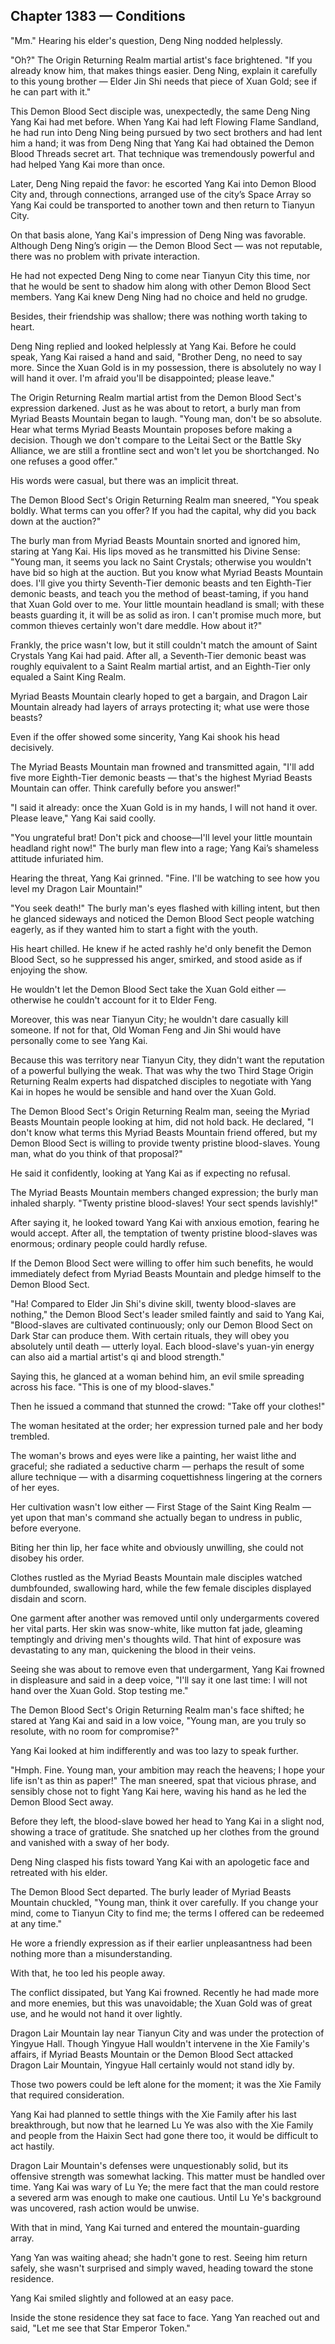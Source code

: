 ## Chapter 1383 — Conditions

"Mm." Hearing his elder's question, Deng Ning nodded helplessly.

"Oh?" The Origin Returning Realm martial artist's face brightened. "If you already know him, that makes things easier. Deng Ning, explain it carefully to this young brother — Elder Jin Shi needs that piece of Xuan Gold; see if he can part with it."

This Demon Blood Sect disciple was, unexpectedly, the same Deng Ning Yang Kai had met before. When Yang Kai had left Flowing Flame Sandland, he had run into Deng Ning being pursued by two sect brothers and had lent him a hand; it was from Deng Ning that Yang Kai had obtained the Demon Blood Threads secret art. That technique was tremendously powerful and had helped Yang Kai more than once.

Later, Deng Ning repaid the favor: he escorted Yang Kai into Demon Blood City and, through connections, arranged use of the city’s Space Array so Yang Kai could be transported to another town and then return to Tianyun City.

On that basis alone, Yang Kai's impression of Deng Ning was favorable. Although Deng Ning’s origin — the Demon Blood Sect — was not reputable, there was no problem with private interaction.

He had not expected Deng Ning to come near Tianyun City this time, nor that he would be sent to shadow him along with other Demon Blood Sect members. Yang Kai knew Deng Ning had no choice and held no grudge.

Besides, their friendship was shallow; there was nothing worth taking to heart.

Deng Ning replied and looked helplessly at Yang Kai. Before he could speak, Yang Kai raised a hand and said, "Brother Deng, no need to say more. Since the Xuan Gold is in my possession, there is absolutely no way I will hand it over. I'm afraid you'll be disappointed; please leave."

The Origin Returning Realm martial artist from the Demon Blood Sect's expression darkened. Just as he was about to retort, a burly man from Myriad Beasts Mountain began to laugh. "Young man, don't be so absolute. Hear what terms Myriad Beasts Mountain proposes before making a decision. Though we don't compare to the Leitai Sect or the Battle Sky Alliance, we are still a frontline sect and won't let you be shortchanged. No one refuses a good offer."

His words were casual, but there was an implicit threat.

The Demon Blood Sect's Origin Returning Realm man sneered, "You speak boldly. What terms can you offer? If you had the capital, why did you back down at the auction?"

The burly man from Myriad Beasts Mountain snorted and ignored him, staring at Yang Kai. His lips moved as he transmitted his Divine Sense: "Young man, it seems you lack no Saint Crystals; otherwise you wouldn't have bid so high at the auction. But you know what Myriad Beasts Mountain does. I'll give you thirty Seventh-Tier demonic beasts and ten Eighth-Tier demonic beasts, and teach you the method of beast-taming, if you hand that Xuan Gold over to me. Your little mountain headland is small; with these beasts guarding it, it will be as solid as iron. I can't promise much more, but common thieves certainly won't dare meddle. How about it?"

Frankly, the price wasn't low, but it still couldn't match the amount of Saint Crystals Yang Kai had paid. After all, a Seventh-Tier demonic beast was roughly equivalent to a Saint Realm martial artist, and an Eighth-Tier only equaled a Saint King Realm.

Myriad Beasts Mountain clearly hoped to get a bargain, and Dragon Lair Mountain already had layers of arrays protecting it; what use were those beasts?

Even if the offer showed some sincerity, Yang Kai shook his head decisively.

The Myriad Beasts Mountain man frowned and transmitted again, "I'll add five more Eighth-Tier demonic beasts — that's the highest Myriad Beasts Mountain can offer. Think carefully before you answer!"

"I said it already: once the Xuan Gold is in my hands, I will not hand it over. Please leave," Yang Kai said coolly.

"You ungrateful brat! Don't pick and choose—I'll level your little mountain headland right now!" The burly man flew into a rage; Yang Kai’s shameless attitude infuriated him.

Hearing the threat, Yang Kai grinned. "Fine. I'll be watching to see how you level my Dragon Lair Mountain!"

"You seek death!" The burly man's eyes flashed with killing intent, but then he glanced sideways and noticed the Demon Blood Sect people watching eagerly, as if they wanted him to start a fight with the youth.

His heart chilled. He knew if he acted rashly he'd only benefit the Demon Blood Sect, so he suppressed his anger, smirked, and stood aside as if enjoying the show.

He wouldn't let the Demon Blood Sect take the Xuan Gold either — otherwise he couldn't account for it to Elder Feng.

Moreover, this was near Tianyun City; he wouldn't dare casually kill someone. If not for that, Old Woman Feng and Jin Shi would have personally come to see Yang Kai.

Because this was territory near Tianyun City, they didn't want the reputation of a powerful bullying the weak. That was why the two Third Stage Origin Returning Realm experts had dispatched disciples to negotiate with Yang Kai in hopes he would be sensible and hand over the Xuan Gold.

The Demon Blood Sect's Origin Returning Realm man, seeing the Myriad Beasts Mountain people looking at him, did not hold back. He declared, "I don't know what terms this Myriad Beasts Mountain friend offered, but my Demon Blood Sect is willing to provide twenty pristine blood-slaves. Young man, what do you think of that proposal?"

He said it confidently, looking at Yang Kai as if expecting no refusal.

The Myriad Beasts Mountain members changed expression; the burly man inhaled sharply. "Twenty pristine blood-slaves! Your sect spends lavishly!"

After saying it, he looked toward Yang Kai with anxious emotion, fearing he would accept. After all, the temptation of twenty pristine blood-slaves was enormous; ordinary people could hardly refuse.

If the Demon Blood Sect were willing to offer him such benefits, he would immediately defect from Myriad Beasts Mountain and pledge himself to the Demon Blood Sect.

"Ha! Compared to Elder Jin Shi's divine skill, twenty blood-slaves are nothing," the Demon Blood Sect's leader smiled faintly and said to Yang Kai, "Blood-slaves are cultivated continuously; only our Demon Blood Sect on Dark Star can produce them. With certain rituals, they will obey you absolutely until death — utterly loyal. Each blood-slave's yuan-yin energy can also aid a martial artist's qi and blood strength."

Saying this, he glanced at a woman behind him, an evil smile spreading across his face. "This is one of my blood-slaves."

Then he issued a command that stunned the crowd: "Take off your clothes!"

The woman hesitated at the order; her expression turned pale and her body trembled.

The woman's brows and eyes were like a painting, her waist lithe and graceful; she radiated a seductive charm — perhaps the result of some allure technique — with a disarming coquettishness lingering at the corners of her eyes.

Her cultivation wasn't low either — First Stage of the Saint King Realm — yet upon that man's command she actually began to undress in public, before everyone.

Biting her thin lip, her face white and obviously unwilling, she could not disobey his order.

Clothes rustled as the Myriad Beasts Mountain male disciples watched dumbfounded, swallowing hard, while the few female disciples displayed disdain and scorn.

One garment after another was removed until only undergarments covered her vital parts. Her skin was snow-white, like mutton fat jade, gleaming temptingly and driving men's thoughts wild. That hint of exposure was devastating to any man, quickening the blood in their veins.

Seeing she was about to remove even that undergarment, Yang Kai frowned in displeasure and said in a deep voice, "I'll say it one last time: I will not hand over the Xuan Gold. Stop testing me."

The Demon Blood Sect's Origin Returning Realm man's face shifted; he stared at Yang Kai and said in a low voice, "Young man, are you truly so resolute, with no room for compromise?"

Yang Kai looked at him indifferently and was too lazy to speak further.

"Hmph. Fine. Young man, your ambition may reach the heavens; I hope your life isn't as thin as paper!" The man sneered, spat that vicious phrase, and sensibly chose not to fight Yang Kai here, waving his hand as he led the Demon Blood Sect away.

Before they left, the blood-slave bowed her head to Yang Kai in a slight nod, showing a trace of gratitude. She snatched up her clothes from the ground and vanished with a sway of her body.

Deng Ning clasped his fists toward Yang Kai with an apologetic face and retreated with his elder.

The Demon Blood Sect departed. The burly leader of Myriad Beasts Mountain chuckled, "Young man, think it over carefully. If you change your mind, come to Tianyun City to find me; the terms I offered can be redeemed at any time."

He wore a friendly expression as if their earlier unpleasantness had been nothing more than a misunderstanding.

With that, he too led his people away.

The conflict dissipated, but Yang Kai frowned. Recently he had made more and more enemies, but this was unavoidable; the Xuan Gold was of great use, and he would not hand it over lightly.

Dragon Lair Mountain lay near Tianyun City and was under the protection of Yingyue Hall. Though Yingyue Hall wouldn't intervene in the Xie Family's affairs, if Myriad Beasts Mountain or the Demon Blood Sect attacked Dragon Lair Mountain, Yingyue Hall certainly would not stand idly by.

Those two powers could be left alone for the moment; it was the Xie Family that required consideration.

Yang Kai had planned to settle things with the Xie Family after his last breakthrough, but now that he learned Lu Ye was also with the Xie Family and people from the Haixin Sect had gone there too, it would be difficult to act hastily.

Dragon Lair Mountain's defenses were unquestionably solid, but its offensive strength was somewhat lacking. This matter must be handled over time. Yang Kai was wary of Lu Ye; the mere fact that the man could restore a severed arm was enough to make one cautious. Until Lu Ye's background was uncovered, rash action would be unwise.

With that in mind, Yang Kai turned and entered the mountain-guarding array.

Yang Yan was waiting ahead; she hadn't gone to rest. Seeing him return safely, she wasn't surprised and simply waved, heading toward the stone residence.

Yang Kai smiled slightly and followed at an easy pace.

Inside the stone residence they sat face to face. Yang Yan reached out and said, "Let me see that Star Emperor Token."